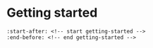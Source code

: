 # Getting started

```{include} ../../README.md
:start-after: <!-- start getting-started -->
:end-before: <!-- end getting-started -->
```
